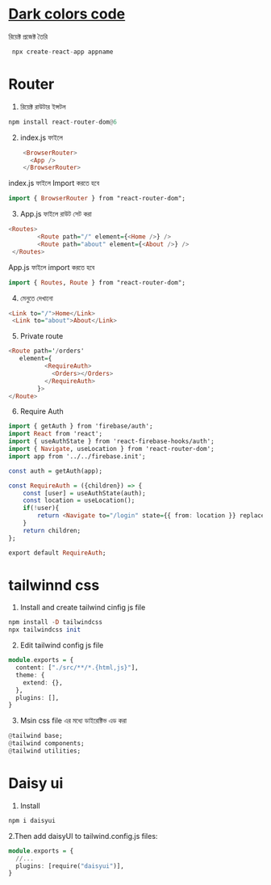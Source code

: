 
# [Dark colors code](https://developer-kawsar1.github.io/colors/)

রিয়েক্ট প্রজেক্ট তৈরি

```hs
 npx create-react-app appname
```
# Router
1. রিয়েক্ট রাউটার ইন্সটল

```hs
npm install react-router-dom@6

```
2. index.js ফাইলে
```hs
    <BrowserRouter>
      <App />
    </BrowserRouter>
```
index.js ফাইলে Import করতে হবে 
```hs
import { BrowserRouter } from "react-router-dom";
```

3. App.js ফাইলে রাউট সেট করা
```hs
<Routes>
        <Route path="/" element={<Home />} />
        <Route path="about" element={<About />} />
 </Routes>
```
App.js ফাইলে import করতে হবে 
```hs
import { Routes, Route } from "react-router-dom";
```
4. মেনুতে দেখানো 
```hs
<Link to="/">Home</Link>
 <Link to="about">About</Link>
```
5. Private route
```hs 
<Route path='/orders' 
   element={
          <RequireAuth>
            <Orders></Orders>
          </RequireAuth>
        }>
</Route>


```
6. Require Auth
```hs 
import { getAuth } from 'firebase/auth';
import React from 'react';
import { useAuthState } from 'react-firebase-hooks/auth';
import { Navigate, useLocation } from 'react-router-dom';
import app from '../../firebase.init';

const auth = getAuth(app);

const RequireAuth = ({children}) => {
    const [user] = useAuthState(auth);
    const location = useLocation();
    if(!user){
        return <Navigate to="/login" state={{ from: location }} replace />;
    }
    return children;
};

export default RequireAuth;
```
# tailwinnd css
1. Install and create tailwind cinfig js file
```hs
npm install -D tailwindcss
npx tailwindcss init
```
2. Edit tailwind config js file
```hs
module.exports = {
  content: ["./src/**/*.{html,js}"],
  theme: {
    extend: {},
  },
  plugins: [],
}
```
3. Msin css file এর মধ্যে ডাইরেক্টিভ এড করা 

```hs
@tailwind base;
@tailwind components;
@tailwind utilities;
```

# Daisy ui
1. Install
```hs
npm i daisyui

```
2.Then add daisyUI to  tailwind.config.js files:
```hs
module.exports = {
  //...
  plugins: [require("daisyui")],
}
```


